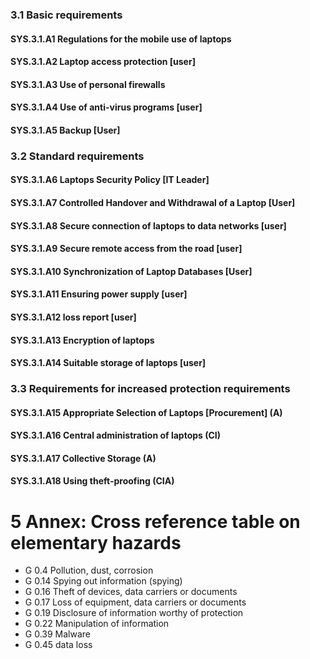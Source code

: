 ### 3.1 Basic requirements
#### SYS.3.1.A1 Regulations for the mobile use of laptops
#### SYS.3.1.A2 Laptop access protection [user]
#### SYS.3.1.A3 Use of personal firewalls
#### SYS.3.1.A4 Use of anti-virus programs [user]
#### SYS.3.1.A5 Backup [User]
### 3.2 Standard requirements
#### SYS.3.1.A6 Laptops Security Policy [IT Leader]
#### SYS.3.1.A7 Controlled Handover and Withdrawal of a Laptop [User]
#### SYS.3.1.A8 Secure connection of laptops to data networks [user]
#### SYS.3.1.A9 Secure remote access from the road [user]
#### SYS.3.1.A10 Synchronization of Laptop Databases [User]
#### SYS.3.1.A11 Ensuring power supply [user]
#### SYS.3.1.A12 loss report [user]
#### SYS.3.1.A13 Encryption of laptops
#### SYS.3.1.A14 Suitable storage of laptops [user]
### 3.3 Requirements for increased protection requirements
#### SYS.3.1.A15 Appropriate Selection of Laptops [Procurement] (A)
#### SYS.3.1.A16 Central administration of laptops (CI)
#### SYS.3.1.A17 Collective Storage (A)
#### SYS.3.1.A18 Using theft-proofing (CIA)
# 5 Annex: Cross reference table on elementary hazards
* G 0.4 Pollution, dust, corrosion
* G 0.14 Spying out information (spying)
* G 0.16 Theft of devices, data carriers or documents
* G 0.17 Loss of equipment, data carriers or documents
* G 0.19 Disclosure of information worthy of protection
* G 0.22 Manipulation of information
* G 0.39 Malware
* G 0.45 data loss
